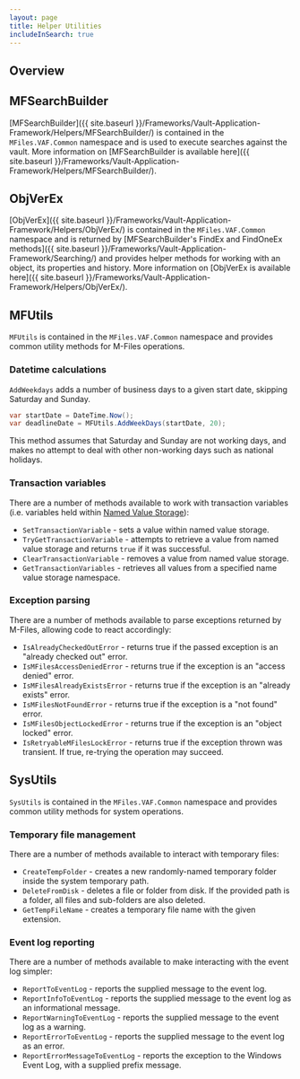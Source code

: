 ```yaml
---
layout: page
title: Helper Utilities
includeInSearch: true
---
```


## Overview

## MFSearchBuilder

[MFSearchBuilder]({{ site.baseurl }}/Frameworks/Vault-Application-Framework/Helpers/MFSearchBuilder/) is contained in the `MFiles.VAF.Common` namespace and is used to execute searches against the vault.  More information on [MFSearchBuilder is available here]({{ site.baseurl }}/Frameworks/Vault-Application-Framework/Helpers/MFSearchBuilder/).

## ObjVerEx

[ObjVerEx]({{ site.baseurl }}/Frameworks/Vault-Application-Framework/Helpers/ObjVerEx/) is contained in the `MFiles.VAF.Common` namespace and is returned by [MFSearchBuilder's FindEx and FindOneEx methods]({{ site.baseurl }}/Frameworks/Vault-Application-Framework/Searching/) and provides helper methods for working with an object, its properties and history.  More information on [ObjVerEx is available here]({{ site.baseurl }}/Frameworks/Vault-Application-Framework/Helpers/ObjVerEx/).

## MFUtils

`MFUtils` is contained in the `MFiles.VAF.Common` namespace and provides common utility methods for M-Files operations.

### Datetime calculations

`AddWeekdays` adds a number of business days to a given start date, skipping Saturday and Sunday.

```csharp
var startDate = DateTime.Now();
var deadlineDate = MFUtils.AddWeekDays(startDate, 20);
```

<p class="note">This method assumes that Saturday and Sunday are not working days, and makes no attempt to deal with other non-working days such as national holidays.</p>

### Transaction variables

There are a number of methods available to work with transaction variables (i.e. variables held within [Named Value Storage](https://www.m-files.com/api/documentation/latest/index.html#MFilesAPI~VaultNamedValueStorageOperations.html)):

* `SetTransactionVariable` - sets a value within named value storage.
* `TryGetTransactionVariable` - attempts to retrieve a value from named value storage and returns `true` if it was successful.
* `ClearTransactionVariable` - removes a value from named value storage.
* `GetTransactionVariables` - retrieves all values from a specified name value storage namespace.

### Exception parsing

There are a number of methods available to parse exceptions returned by M-Files, allowing code to react accordingly:

* `IsAlreadyCheckedOutError` - returns true if the passed exception is an "already checked out" error.
* `IsMFilesAccessDeniedError` - returns true if the exception is an "access denied" error.
* `IsMFilesAlreadyExistsError` - returns true if the exception is an "already exists" error.
* `IsMFilesNotFoundError` - returns true if the exception is a "not found" error.
* `IsMFilesObjectLockedError` - returns true if the exception is an "object locked" error.
* `IsRetryableMFilesLockError` - returns true if the exception thrown was transient.  If true, re-trying the operation may succeed.

## SysUtils

`SysUtils` is contained in the `MFiles.VAF.Common` namespace and provides common utility methods for system operations.

### Temporary file management

There are a number of methods available to interact with temporary files:

* `CreateTempFolder` - creates a new randomly-named temporary folder inside the system temporary path.
* `DeleteFromDisk` - deletes a file or folder from disk.  If the provided path is a folder, all files and sub-folders are also deleted.
* `GetTempFileName` - creates a temporary file name with the given extension.

### Event log reporting

There are a number of methods available to make interacting with the event log simpler:

* `ReportToEventLog` - reports the supplied message to the event log.
* `ReportInfoToEventLog` - reports the supplied message to the event log as an informational message.
* `ReportWarningToEventLog` - reports the supplied message to the event log as a warning.
* `ReportErrorToEventLog` - reports the supplied message to the event log as an error.
* `ReportErrorMessageToEventLog` - reports the exception to the Windows Event Log, with a supplied prefix message.

